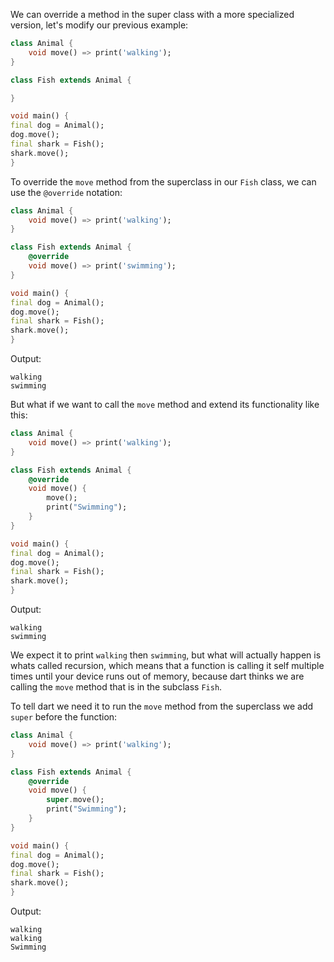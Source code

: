We can override a method in the super class with a more specialized version, let's modify our previous example:

```dart
class Animal {
    void move() => print('walking');
}

class Fish extends Animal {

}

void main() {
final dog = Animal();
dog.move();
final shark = Fish();
shark.move();
}
```

To override the `move` method from the superclass in our `Fish` class, we can use the `@override` notation:

```dart
class Animal {
    void move() => print('walking');
}

class Fish extends Animal {
    @override
    void move() => print('swimming');
}

void main() {
final dog = Animal();
dog.move();
final shark = Fish();
shark.move();
}
```

Output:

```
walking
swimming
```

But what if we want to call the `move` method and extend its functionality like this:

```dart
class Animal {
    void move() => print('walking');
}

class Fish extends Animal {
    @override
    void move() {
        move();
        print("Swimming");
    }
}

void main() {
final dog = Animal();
dog.move();
final shark = Fish();
shark.move();
}
```

Output:

```
walking
swimming
```

We expect it to print `walking` then `swimming`, but what will actually happen is whats called recursion, which means that a function is calling it self multiple times until your device runs out of memory, because dart thinks we are calling the `move` method that is in the subclass `Fish`.

To tell dart we need it to run the `move` method from the superclass we add `super` before the function:

```dart
class Animal {
    void move() => print('walking');
}

class Fish extends Animal {
    @override
    void move() {
        super.move();
        print("Swimming");
    }
}

void main() {
final dog = Animal();
dog.move();
final shark = Fish();
shark.move();
}
```

Output:

```
walking
walking
Swimming
```
